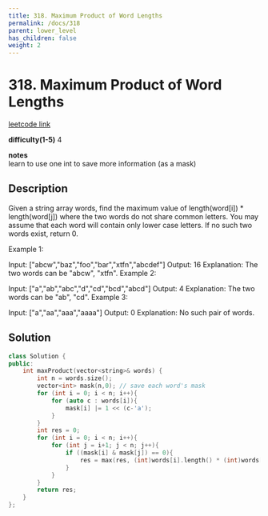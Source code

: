 ```yaml
---
title: 318. Maximum Product of Word Lengths
permalink: /docs/318
parent: lower_level
has_children: false
weight: 2
---
```

# 318. Maximum Product of Word Lengths
[leetcode link](https://leetcode.com/problems/maximum-product-of-word-lengths/)

**difficulty(1-5)** 
4

**notes**   
learn to use one int to save more information (as a mask)

## Description
Given a string array words, find the maximum value of length(word[i]) * length(word[j]) where the two words do not share common letters. You may assume that each word will contain only lower case letters. If no such two words exist, return 0.

Example 1:

Input: ["abcw","baz","foo","bar","xtfn","abcdef"]
Output: 16 
Explanation: The two words can be "abcw", "xtfn".
Example 2:

Input: ["a","ab","abc","d","cd","bcd","abcd"]
Output: 4 
Explanation: The two words can be "ab", "cd".
Example 3:

Input: ["a","aa","aaa","aaaa"]
Output: 0 
Explanation: No such pair of words.


## Solution
```c++
class Solution {
public:
    int maxProduct(vector<string>& words) {
        int n = words.size();
        vector<int> mask(n,0); // save each word's mask 
        for (int i = 0; i < n; i++){
            for (auto c : words[i]){
                mask[i] |= 1 << (c-'a');
            }
        }
        int res = 0;
        for (int i = 0; i < n; i++){
            for (int j = i+1; j < n; j++){
                if ((mask[i] & mask[j]) == 0){
                    res = max(res, (int)words[i].length() * (int)words[j].length());
                }
            }
        }
        return res;
    }
};
```

<!-- 
Default label
{: .label }

Blue label
{: .label .label-blue }

Stable
{: .label .label-green }

New release
{: .label .label-purple }

Coming soon
{: .label .label-yellow }

Deprecated
{: .label .label-red } -->
